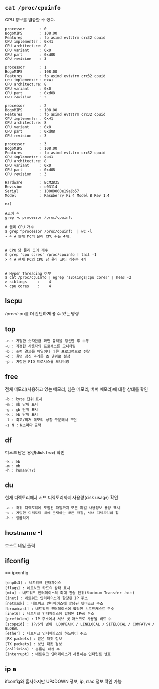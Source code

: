 ## `cat /proc/cpuinfo`
CPU 정보를 열람할 수 있다.

```
processor       : 0
BogoMIPS        : 108.00
Features        : fp asimd evtstrm crc32 cpuid
CPU implementer : 0x41
CPU architecture: 8
CPU variant     : 0x0
CPU part        : 0xd08
CPU revision    : 3

processor       : 1
BogoMIPS        : 108.00
Features        : fp asimd evtstrm crc32 cpuid
CPU implementer : 0x41
CPU architecture: 8
CPU variant     : 0x0
CPU part        : 0xd08
CPU revision    : 3

processor       : 2
BogoMIPS        : 108.00
Features        : fp asimd evtstrm crc32 cpuid
CPU implementer : 0x41
CPU architecture: 8
CPU variant     : 0x0
CPU part        : 0xd08
CPU revision    : 3

processor       : 3
BogoMIPS        : 108.00
Features        : fp asimd evtstrm crc32 cpuid
CPU implementer : 0x41
CPU architecture: 8
CPU variant     : 0x0
CPU part        : 0xd08
CPU revision    : 3

Hardware        : BCM2835
Revision        : c03114
Serial          : 10000000e19a2b57
Model           : Raspberry Pi 4 Model B Rev 1.4

```

```
ex)

#코어 수
grep -c processor /proc/cpuinfo 

# 물리 CPU 개수
$ grep ^processor /proc/cpuinfo  | wc -l
> 4 # 현재 PC의 물리 CPU 수는 4개.


# CPU 당 물리 코어 개수
$ grep 'cpu cores' /proc/cpuinfo | tail -1
> 4 # 현재 PC의 CPU 당 물리 코어 개수는 4개


# Hyper Threading 여부
$ cat /proc/cpuinfo | egrep 'siblings|cpu cores' | head -2
> siblings     :    4
> cpu cores    :    4

```


## lscpu
/proc/cpu를 더 간단하게 볼 수 있는 명령

## top
```
-n : 지정한 숫자만큼 화면 출력을 갱신한 후 수행
-u : 지정한 사용자의 프로세스를 모니터링
-b : 출력 결과를 파일이나 다른 프로그램으로 전달
-d : 화면 갱신 주기를 초 단위로 설정
-p : 지정한 PID 프로시스를 모니터링
```

## free
전체 메모리(사용하고 있는 메모리, 남은 메모리, 버퍼 메모리)에 대한 상태를 확인
```
-b : byte 단위 표시
-m : mb 단위 표시
-g : gb 단위 표시
-k : kb 단위 표시
-l : 최고/최저 메모리 상황 구분해서 표현
-s N : N초마다 출력
```

## df
디스크 남은 용량(disk free) 확인
```
-k : kb
-m : mb
-h : human(??)
```

## du
현재 디렉토리에서 서브 디렉토리까지 사용량(disk usage) 확인
```
-a : 하위 디렉토리에 포함된 파일까지 모든 파일 사용정보 용량 표시
-s : 지정한 디렉토리 내에 존재하는 모든 파일, 서브 디렉토리의 합 
-h : 깔끔하게

```


## hostname -I
호스트 네임 출력

## ifconfig
== ipconfig
```
[enp0s3] : 네트워크 인터페이스
[flags] : 네트워크 카드의 상태 표시
[mtu] : 네트워크 인터페이스의 최대 전송 단위(Maximum Transfer Unit)
[inet] : 네트워크 인터페이스에 할당된 IP 주소
[netmask] : 네트워크 인터페이스에 할당된 넷마스크 주소
[broadcast] : 네트워크 인터페이스에 할당된 브로드캐스트 주소
[inet6] : 네트워크 인터페이스에 할당된 IPv6 주소
[prefixlen] : IP 주소에서 서브 넷 마스크로 사용될 비트 수
[scopeid] : IPv6의 범위. LOOPBACK / LINKLOCAL / SITELOCAL / COMPATv4 / GLOBAL
[ether] : 네트워크 인터페이스의 하드웨어 주소
[RX packets] : 받은 패킷 정보
[TX packets] : 보낸 패킷 정보
[collision] : 충돌된 패킷 수
[Interrupt] : 네트워크 인터페이스가 사용하는 인터럽트 번호

```

## ip a 
ifconfig와 흡사하지만 UP&DOWN 정보, ip, mac 정보 확인 가능
